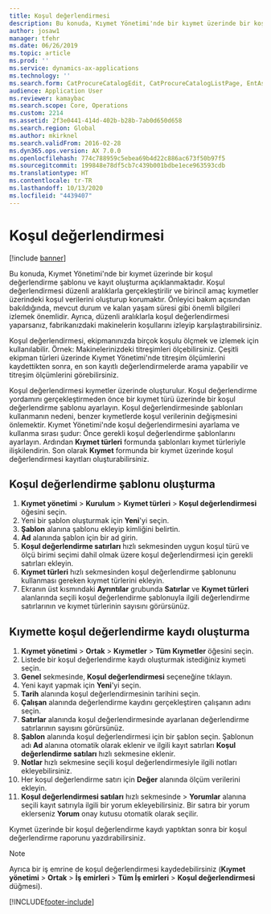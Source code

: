 ```yaml
---
title: Koşul değerlendirmesi
description: Bu konuda, Kıymet Yönetimi'nde bir kıymet üzerinde bir koşul değerlendirme şablonu ve kayıt oluşturma açıklanmaktadır.
author: josaw1
manager: tfehr
ms.date: 06/26/2019
ms.topic: article
ms.prod: ''
ms.service: dynamics-ax-applications
ms.technology: ''
ms.search.form: CatProcureCatalogEdit, CatProcureCatalogListPage, EntAssetObjectCondition, EntAssetConditionTemplate
audience: Application User
ms.reviewer: kamaybac
ms.search.scope: Core, Operations
ms.custom: 2214
ms.assetid: 2f3e0441-414d-402b-b28b-7ab0d650d658
ms.search.region: Global
ms.author: mkirknel
ms.search.validFrom: 2016-02-28
ms.dyn365.ops.version: AX 7.0.0
ms.openlocfilehash: 774c788959c5ebea69b4d22c886ac673f50b97f5
ms.sourcegitcommit: 199848e78df5cb7c439b001bdbe1ece963593cdb
ms.translationtype: HT
ms.contentlocale: tr-TR
ms.lasthandoff: 10/13/2020
ms.locfileid: "4439407"
---
```

# <a name="condition-assessment"></a>Koşul değerlendirmesi

[!include [banner](../../includes/banner.md)]

 

Bu konuda, Kıymet Yönetimi'nde bir kıymet üzerinde bir koşul değerlendirme şablonu ve kayıt oluşturma açıklanmaktadır. Koşul değerlendirmesi düzenli aralıklarla gerçekleştirilir ve birincil amaç kıymetler üzerindeki koşul verilerini oluşturup korumaktır. Önleyici bakım açısından bakıldığında, mevcut durum ve kalan yaşam süresi gibi önemli bilgileri izlemek önemlidir. Ayrıca, düzenli aralıklarla koşul değerlendirmesi yaparsanız, fabrikanızdaki makinelerin koşullarını izleyip karşılaştırabilirsiniz.

Koşul değerlendirmesi, ekipmanınızda birçok koşulu ölçmek ve izlemek için kullanılabilir. Örnek: Makinelerinizdeki titreşimleri ölçebilirsiniz. Çeşitli ekipman türleri üzerinde Kıymet Yönetimi'nde titreşim ölçümlerini kaydettikten sonra, en son kayıtlı değerlendirmelerde arama yapabilir ve titreşim ölçümlerini görebilirsiniz.

Koşul değerlendirmesi kıymetler üzerinde oluşturulur. Koşul değerlendirme yordamını gerçekleştirmeden önce bir kıymet türü üzerinde bir koşul değerlendirme şablonu ayarlayın. Koşul değerlendirmesinde şablonları kullanmanın nedeni, benzer kıymetlerde koşul verilerinin değişmesini önlemektir. Kıymet Yönetimi'nde koşul değerlendirmesini ayarlama ve kullanma sırası şudur: Önce gerekli koşul değerlendirme şablonlarını ayarlayın. Ardından **Kıymet türleri** formunda şablonları kıymet türleriyle ilişkilendirin. Son olarak **Kıymet** formunda bir kıymet üzerinde koşul değerlendirmesi kayıtları oluşturabilirsiniz.

## <a name="create-a-condition-assessment-template"></a>Koşul değerlendirme şablonu oluşturma

1. **Kıymet yönetimi** > **Kurulum** > **Kıymet türleri** > **Koşul değerlendirmesi** öğesini seçin.
2. Yeni bir şablon oluşturmak için **Yeni**'yi seçin.
3. **Şablon** alanına şablonu ekleyip kimliğini belirtin.
4. **Ad** alanında şablon için bir ad girin.
5. **Koşul değerlendirme satırları** hızlı sekmesinden uygun koşul türü ve ölçü birimi seçimi dahil olmak üzere koşul değerlendirmesi için gerekli satırları ekleyin.
6. **Kıymet türleri** hızlı sekmesinden koşul değerlendirme şablonunu kullanması gereken kıymet türlerini ekleyin.
7. Ekranın üst kısmındaki **Ayrıntılar** grubunda **Satırlar** ve **Kıymet türleri** alanlarında seçili koşul değerlendirme şablonuyla ilgili değerlendirme satırlarının ve kıymet türlerinin sayısını görürsünüz.


## <a name="create-condition-assessment-registration-on-an-asset"></a>Kıymette koşul değerlendirme kaydı oluşturma

1. **Kıymet yönetimi** > **Ortak** > **Kıymetler** > **Tüm Kıymetler** öğesini seçin.
2. Listede bir koşul değerlendirme kaydı oluşturmak istediğiniz kıymeti seçin.
3. **Genel** sekmesinde, **Koşul değerlendirmesi** seçeneğine tıklayın.
4. Yeni kayıt yapmak için **Yeni**'yi seçin.
5. **Tarih** alanında koşul değerlendirmesinin tarihini seçin.
6. **Çalışan** alanında değerlendirme kaydını gerçekleştiren çalışanın adını seçin.
7. **Satırlar** alanında koşul değerlendirmesinde ayarlanan değerlendirme satırlarının sayısını görürsünüz.
8. **Şablon** alanında koşul değerlendirmesi için bir şablon seçin. Şablonun adı **Ad** alanına otomatik olarak eklenir ve ilgili kayıt satırları **Koşul değerlendirme satıları** hızlı sekmesine eklenir.
9. **Notlar** hızlı sekmesine seçili koşul değerlendirmesiyle ilgili notları ekleyebilirsiniz.
10. Her koşul değerlendirme satırı için **Değer** alanında ölçüm verilerini ekleyin.
11. **Koşul değerlendirmesi satıları** hızlı sekmesinde > **Yorumlar** alanına seçili kayıt satırıyla ilgili bir yorum ekleyebilirsiniz. Bir satıra bir yorum eklerseniz **Yorum** onay kutusu otomatik olarak seçilir.

Kıymet üzerinde bir koşul değerlendirme kaydı yaptıktan sonra bir koşul değerlendirme raporunu yazdırabilirsiniz.

>[!NOTE]
>Ayrıca bir iş emrine de koşul değerlendirmesi kaydedebilirsiniz (**Kıymet yönetimi** > **Ortak** > **İş emirleri** > **Tüm İş emirleri** > **Koşul değerlendirmesi** düğmesi).


[!INCLUDE[footer-include](../../../includes/footer-banner.md)]
